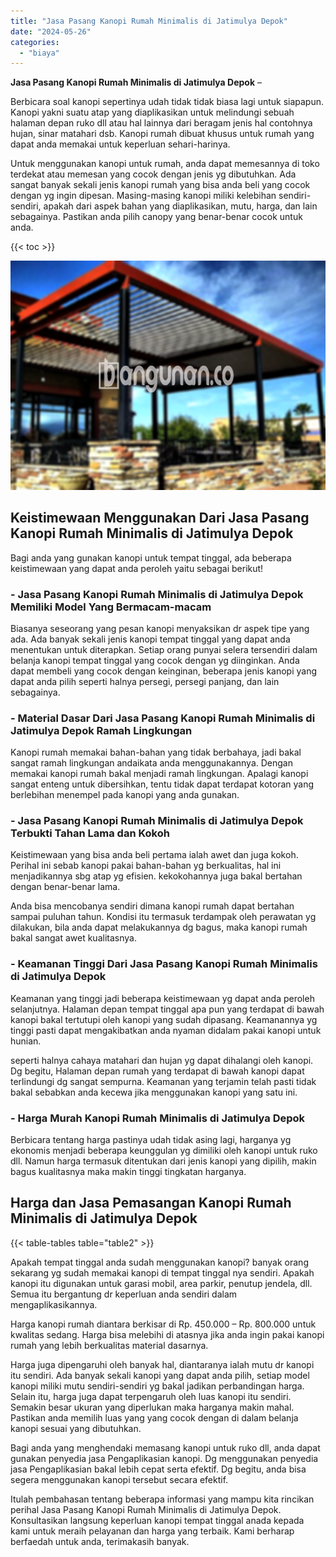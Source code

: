 ```yaml
---
title: "Jasa Pasang Kanopi Rumah Minimalis di Jatimulya Depok"
date: "2024-05-26"
categories: 
  - "biaya"
---
```


**Jasa Pasang Kanopi Rumah Minimalis di Jatimulya Depok** –

Berbicara soal kanopi sepertinya udah tidak tidak biasa lagi untuk siapapun. Kanopi yakni suatu atap yang diaplikasikan untuk melindungi sebuah halaman depan ruko dll atau hal lainnya dari beragam jenis hal contohnya hujan, sinar matahari dsb. Kanopi rumah dibuat khusus untuk rumah yang dapat anda memakai untuk keperluan sehari-harinya.

Untuk menggunakan kanopi untuk rumah, anda dapat memesannya di toko terdekat atau memesan yang cocok dengan jenis yg dibutuhkan. Ada sangat banyak sekali jenis kanopi rumah yang bisa anda beli yang cocok dengan yg ingin dipesan. Masing-masing kanopi miliki kelebihan sendiri-sendiri, apakah dari aspek bahan yang diaplikasikan, mutu, harga, dan lain sebagainya. Pastikan anda pilih canopy yang benar-benar cocok untuk anda.

{{< toc >}}

![Jasa Pasang Kanopi Rumah Minimalis di Jatimulya Depok](/images/harga-kanopi-minimalis-12.png)

## Keistimewaan Menggunakan Dari Jasa Pasang Kanopi Rumah Minimalis di Jatimulya Depok

Bagi anda yang gunakan kanopi untuk tempat tinggal, ada beberapa keistimewaan yang dapat anda peroleh yaitu sebagai berikut!

### \- Jasa Pasang Kanopi Rumah Minimalis di Jatimulya Depok Memiliki Model Yang Bermacam-macam

Biasanya seseorang yang pesan kanopi menyaksikan dr aspek tipe yang ada. Ada banyak sekali jenis kanopi tempat tinggal yang dapat anda menentukan untuk diterapkan. Setiap orang punyai selera tersendiri dalam belanja kanopi tempat tinggal yang cocok dengan yg diinginkan. Anda dapat membeli yang cocok dengan keinginan, beberapa jenis kanopi yang dapat anda pilih seperti halnya persegi, persegi panjang, dan lain sebagainya.

### \- Material Dasar Dari Jasa Pasang Kanopi Rumah Minimalis di Jatimulya Depok Ramah Lingkungan

Kanopi rumah memakai bahan-bahan yang tidak berbahaya, jadi bakal sangat ramah lingkungan andaikata anda menggunakannya. Dengan memakai kanopi rumah bakal menjadi ramah lingkungan. Apalagi kanopi sangat enteng untuk dibersihkan, tentu tidak dapat terdapat kotoran yang berlebihan menempel pada kanopi yang anda gunakan.

### \- Jasa Pasang Kanopi Rumah Minimalis di Jatimulya Depok Terbukti Tahan Lama dan Kokoh

Keistimewaan yang bisa anda beli pertama ialah awet dan juga kokoh. Perihal ini sebab kanopi pakai bahan-bahan yg berkualitas, hal ini menjadikannya sbg atap yg efisien. kekokohannya juga bakal bertahan dengan benar-benar lama.

Anda bisa mencobanya sendiri dimana kanopi rumah dapat bertahan sampai puluhan tahun. Kondisi itu termasuk terdampak oleh perawatan yg dilakukan, bila anda dapat melakukannya dg bagus, maka kanopi rumah bakal sangat awet kualitasnya.

### \- Keamanan Tinggi Dari Jasa Pasang Kanopi Rumah Minimalis di Jatimulya Depok

Keamanan yang tinggi jadi beberapa keistimewaan yg dapat anda peroleh selanjutnya. Halaman depan tempat tinggal apa pun yang terdapat di bawah kanopi bakal tertutupi oleh kanopi yang sudah dipasang. Keamanannya yg tinggi pasti dapat mengakibatkan anda nyaman didalam pakai kanopi untuk hunian.

seperti halnya cahaya matahari dan hujan yg dapat dihalangi oleh kanopi. Dg begitu, Halaman depan rumah yang terdapat di bawah kanopi dapat terlindungi dg sangat sempurna. Keamanan yang terjamin telah pasti tidak bakal sebabkan anda kecewa jika menggunakan kanopi yang satu ini.

### \- Harga Murah Kanopi Rumah Minimalis di Jatimulya Depok

Berbicara tentang harga pastinya udah tidak asing lagi, harganya yg ekonomis menjadi beberapa keunggulan yg dimiliki oleh kanopi untuk ruko dll. Namun harga termasuk ditentukan dari jenis kanopi yang dipilih, makin bagus kualitasnya maka makin tinggi tingkatan harganya.

## Harga dan Jasa Pemasangan Kanopi Rumah Minimalis di Jatimulya Depok

{{< table-tables table="table2" >}}

Apakah tempat tinggal anda sudah menggunakan kanopi? banyak orang sekarang yg sudah memakai kanopi di tempat tinggal nya sendiri. Apakah kanopi itu digunakan untuk garasi mobil, area parkir, penutup jendela, dll. Semua itu bergantung dr keperluan anda sendiri dalam mengaplikasikannya.

Harga kanopi rumah diantara berkisar di Rp. 450.000 – Rp. 800.000 untuk kwalitas sedang. Harga bisa melebihi di atasnya jika anda ingin pakai kanopi rumah yang lebih berkualitas material dasarnya.

Harga juga dipengaruhi oleh banyak hal, diantaranya ialah mutu dr kanopi itu sendiri. Ada banyak sekali kanopi yang dapat anda pilih, setiap model kanopi miliki mutu sendiri-sendiri yg bakal jadikan perbandingan harga. Selain itu, harga juga dapat terpengaruh oleh luas kanopi itu sendiri. Semakin besar ukuran yang diperlukan maka harganya makin mahal. Pastikan anda memilih luas yang yang cocok dengan di dalam belanja kanopi sesuai yang dibutuhkan.

Bagi anda yang menghendaki memasang kanopi untuk ruko dll, anda dapat gunakan penyedia jasa Pengaplikasian kanopi. Dg menggunakan penyedia jasa Pengaplikasian bakal lebih cepat serta efektif. Dg begitu, anda bisa segera menggunakan kanopi tersebut secara efektif.

Itulah pembahasan tentang beberapa informasi yang mampu kita rincikan perihal Jasa Pasang Kanopi Rumah Minimalis di Jatimulya Depok. Konsultasikan langsung keperluan kanopi tempat tinggal anada kepada kami untuk meraih pelayanan dan harga yang terbaik. Kami berharap berfaedah untuk anda, terimakasih banyak.

